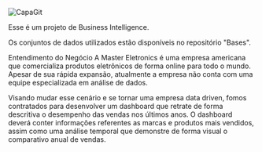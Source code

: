 ![CapaGit](https://github.com/user-attachments/assets/a0b6e249-460d-4aa2-9a7d-17ef4dcef51b)


Esse é um projeto de Business Intelligence.

Os conjuntos de dados utilizados estão disponíveis no repositório "Bases".


Entendimento do Negócio
A Master Eletronics é uma empresa americana que comercializa produtos eletrônicos de forma online para todo o mundo. Apesar de sua rápida expansão, atualmente a empresa não conta com uma equipe especializada em análise de dados.

Visando mudar esse cenário e se tornar uma empresa data driven, fomos contratados para desenvolver um dashboard que retrate de forma descritiva o desempenho das vendas nos últimos anos. O dashboard deverá conter informações referentes as marcas e produtos mais vendidos, assim como uma análise temporal que demonstre de forma visual o comparativo anual de vendas.
